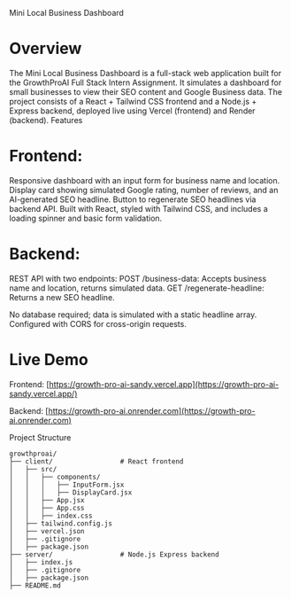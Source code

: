 Mini Local Business Dashboard

# Overview
The Mini Local Business Dashboard is a full-stack web application built for the GrowthProAI Full Stack Intern Assignment. It simulates a dashboard for small businesses to view their SEO content and Google Business data. The project consists of a React + Tailwind CSS frontend and a Node.js + Express backend, deployed live using Vercel (frontend) and Render (backend).
Features

# Frontend:
Responsive dashboard with an input form for business name and location.
Display card showing simulated Google rating, number of reviews, and an AI-generated SEO headline.
Button to regenerate SEO headlines via backend API.
Built with React, styled with Tailwind CSS, and includes a loading spinner and basic form validation.


# Backend:
REST API with two endpoints:
POST /business-data: Accepts business name and location, returns simulated data.
GET /regenerate-headline: Returns a new SEO headline.


No database required; data is simulated with a static headline array.
Configured with CORS for cross-origin requests.



# Live Demo

Frontend: [https://growth-pro-ai-sandy.vercel.app](https://growth-pro-ai-sandy.vercel.app/)

Backend: [https://growth-pro-ai.onrender.com](https://growth-pro-ai.onrender.com)


Project Structure
```
growthproai/
├── client/                 # React frontend
│   ├── src/
│   │   ├── components/
│   │   │   ├── InputForm.jsx
│   │   │   ├── DisplayCard.jsx
│   │   ├── App.jsx
│   │   ├── App.css
│   │   ├── index.css
│   ├── tailwind.config.js
│   ├── vercel.json
│   ├── .gitignore
│   ├── package.json
├── server/                 # Node.js Express backend
│   ├── index.js
│   ├── .gitignore
│   ├── package.json
├── README.md

```
